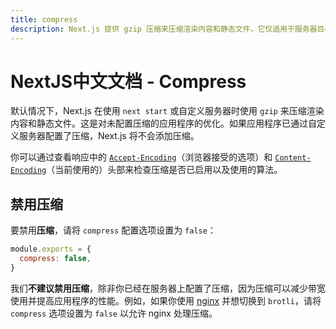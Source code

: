 ```yaml
---
title: compress
description: Next.js 提供 gzip 压缩来压缩渲染内容和静态文件，它仅适用于服务器目标。在此了解更多信息。
---
```


# NextJS中文文档 - Compress

默认情况下，Next.js 在使用 `next start` 或自定义服务器时使用 `gzip` 来压缩渲染内容和静态文件。这是对未配置压缩的应用程序的优化。如果应用程序已通过自定义服务器配置了压缩，Next.js 将不会添加压缩。

你可以通过查看响应中的 [`Accept-Encoding`](https://developer.mozilla.org/en-US/docs/Web/HTTP/Headers/Accept-Encoding)（浏览器接受的选项）和 [`Content-Encoding`](https://developer.mozilla.org/en-US/docs/Web/HTTP/Headers/Content-Encoding)（当前使用的）头部来检查压缩是否已启用以及使用的算法。

## 禁用压缩

要禁用**压缩**，请将 `compress` 配置选项设置为 `false`：

```js
module.exports = {
  compress: false,
}
```

我们**不建议禁用压缩**，除非你已经在服务器上配置了压缩，因为压缩可以减少带宽使用并提高应用程序的性能。例如，如果你使用 [nginx](https://nginx.org/) 并想切换到 `brotli`，请将 `compress` 选项设置为 `false` 以允许 nginx 处理压缩。
